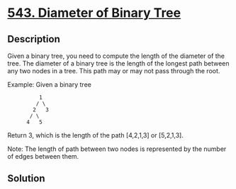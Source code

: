 # [543. Diameter of Binary Tree](https://leetcode.com/problems/diameter-of-binary-tree)

## Description

Given a binary tree, you need to compute the length of the diameter of the tree. The diameter of a binary tree is the length of the longest path between any two nodes in a tree. This path may or may not pass through the root.

Example:
Given a binary tree

```
          1
         / \
        2   3
       / \     
      4   5    
```



Return 3, which is the length of the path [4,2,1,3] or [5,2,1,3].

Note: The length of path between two nodes is represented by the number of edges between them.

## Solution

